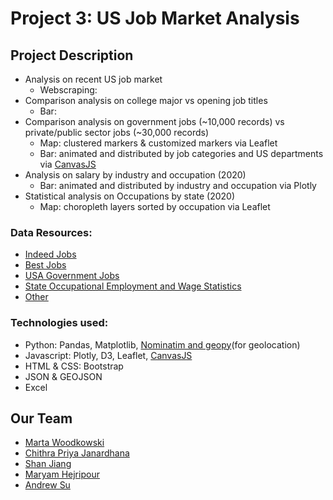 # Project 3: US Job Market Analysis

## Project Description
* Analysis on recent US job market
   * Webscraping: 
* Comparison analysis on college major vs opening job titles
   * Bar: 
* Comparison analysis on government jobs (~10,000 records) vs private/public sector jobs (~30,000 records)
   * Map: clustered markers & customized markers via Leaflet
   * Bar: animated and distributed by job categories and US departments via [CanvasJS](https://canvasjs.com/javascript-charts/animated-chart/)
* Analysis on salary by industry and occupation (2020)
   * Bar: animated and distributed by industry and occupation via Plotly
* Statistical analysis on Occupations by state (2020)
   * Map: choropleth layers sorted by occupation via Leaflet

### Data Resources:

* [Indeed Jobs](https://www.kaggle.com/promptcloud/indeed-usa-job-listing/code)
* [Best Jobs](https://www.kaggle.com/susant4learning/bestjobsin2021)
* [USA Government Jobs](https://github.com/marcdacosta/usajobs-scrape)
* [State Occupational Employment and Wage Statistics](https://www.bls.gov/oes/2020/may/oes_ca.htm)
* [Other](https://github.com/mriganv/Project-3/tree/main/MAIN/static/resources)

### Technologies used:

* Python: Pandas, Matplotlib, [Nominatim and geopy](https://medium.com/analytics-vidhya/how-to-generate-lat-and-long-coordinates-of-city-without-using-apis-25ebabcaf1d5)(for geolocation)
* Javascript: Plotly, D3, Leaflet, [CanvasJS](https://canvasjs.com/javascript-charts/animated-chart/)
* HTML & CSS: Bootstrap
* JSON & GEOJSON
* Excel



## Our Team

* [Marta Woodkowski](https://github.com/MartaWoodkowski)
* [Chithra Priya Janardhana](https://github.com/mriganv)
* [Shan Jiang](https://github.com/FrankJiang1208)
* [Maryam Hejripour](https://github.com/mforoohi)
* [Andrew Su](https://github.com/isoju)

